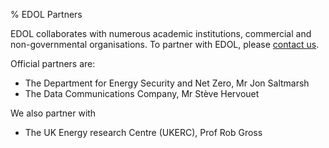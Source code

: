 % EDOL Partners

EDOL collaborates with numerous academic institutions, commercial and non-governmental organisations. To partner with EDOL, please [contact us]($About/People).

Official partners are:

- The Department for Energy Security and Net Zero, Mr Jon Saltmarsh
- The Data Communications Company, Mr Stève Hervouet

We also partner with

- The UK Energy research Centre (UKERC), Prof Rob Gross
